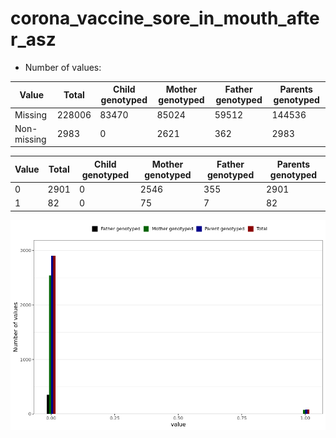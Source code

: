 # corona_vaccine_sore_in_mouth_after_asz
- Number of values:

| Value | Total | Child genotyped | Mother genotyped | Father genotyped | Parents genotyped |
| ----- | ----- | --------------- | ---------------- | ---------------- |---------------- |
| Missing | 228006 | 83470 | 85024 | 59512 | 144536 |
| Non-missing | 2983 | 0 | 2621 | 362 | 2983 |

| Value | Total | Child genotyped | Mother genotyped | Father genotyped | Parents genotyped |
| ----- | ----- | --------------- | ---------------- | ---------------- |---------------- |
| 0 | 2901 | 0 | 2546 | 355 | 2901 |
| 1 | 82 | 0 | 75 | 7 | 82 |



![](corona_vaccine_sore_in_mouth_after_asz_n.png)



